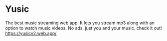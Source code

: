 
# Yusic

The best music streaming web app.
It lets you stream mp3 along with an option to watch music videos. No ads, just you and your music.
check it out! https://yusicv2.web.app/
